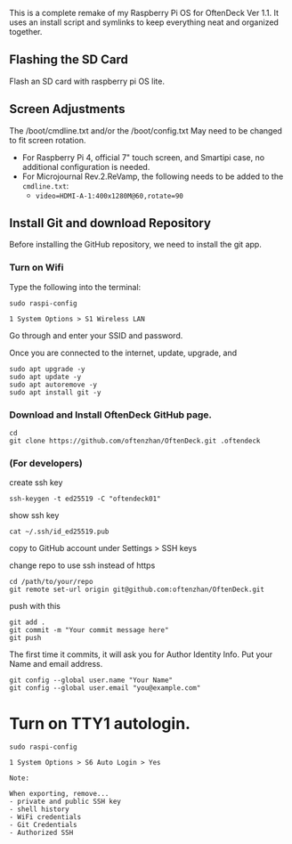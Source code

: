 This is a complete remake of my Raspberry Pi OS for OftenDeck Ver 1.1. It uses an install script and symlinks to keep everything neat and organized together.

## Flashing the SD Card

Flash an SD card with raspberry pi OS lite. 

## Screen Adjustments

The /boot/cmdline.txt and/or the /boot/config.txt May need to be changed to fit screen rotation.

- For Raspberry Pi 4, official 7" touch screen, and Smartipi case, no additional configuration is needed.
- For Microjournal Rev.2.ReVamp, the following needs to be added to the `cmdline.txt`:
   - `video=HDMI-A-1:400x1280M@60,rotate=90 
`

## Install Git and download Repository

Before installing the GitHub repository, we need to install the git app. 

### Turn on Wifi

Type the following into the terminal:

```
sudo raspi-config
```

`1 System Options > S1 Wireless LAN`

Go through and enter your SSID and password.

Once you are connected to the internet, update, upgrade, and 

```
sudo apt upgrade -y
sudo apt update -y
sudo apt autoremove -y
sudo apt install git -y
```

### Download and Install OftenDeck GitHub page.
```
cd
git clone https://github.com/oftenzhan/OftenDeck.git .oftendeck
```

### (For developers)

create ssh key

```
ssh-keygen -t ed25519 -C "oftendeck01"
```

show ssh key

```
cat ~/.ssh/id_ed25519.pub
```

copy to GitHub account under Settings > SSH keys

change repo to use ssh instead of https

```
cd /path/to/your/repo
git remote set-url origin git@github.com:oftenzhan/OftenDeck.git

```

push with this

```
git add .
git commit -m "Your commit message here"
git push
```

The first time it commits, it will ask you for Author Identity Info. Put your Name and email address. 

```
git config --global user.name "Your Name"
git config --global user.email "you@example.com"
```


# Turn on TTY1 autologin.

```
sudo raspi-config
```

`1 System Options > S6 Auto Login > Yes`















```
Note:

When exporting, remove...
- private and public SSH key
- shell history
- WiFi credentials
- Git Credentials
- Authorized SSH
```
